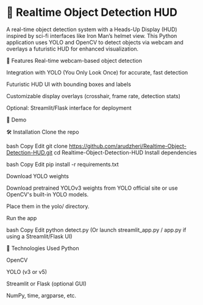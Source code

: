 # 🎯 Realtime Object Detection HUD
A real-time object detection system with a Heads-Up Display (HUD) inspired by sci-fi interfaces like Iron Man’s helmet view. This Python application uses YOLO and OpenCV to detect objects via webcam and overlays a futuristic HUD for enhanced visualization.

🚀 Features
Real-time webcam-based object detection

Integration with YOLO (You Only Look Once) for accurate, fast detection

Futuristic HUD UI with bounding boxes and labels

Customizable display overlays (crosshair, frame rate, detection stats)

Optional: Streamlit/Flask interface for deployment

📸 Demo

🛠️ Installation
Clone the repo

bash
Copy
Edit
git clone https://github.com/arudzheri/Realtime-Object-Detection-HUD.git
cd Realtime-Object-Detection-HUD
Install dependencies

bash
Copy
Edit
pip install -r requirements.txt

Download YOLO weights

Download pretrained YOLOv3 weights from YOLO official site or use OpenCV's built-in YOLO models.

Place them in the yolo/ directory.

Run the app

bash
Copy
Edit
python detect.py
(Or launch streamlit_app.py / app.py if using a Streamlit/Flask UI)

🧠 Technologies Used
Python

OpenCV

YOLO (v3 or v5)

Streamlit or Flask (optional GUI)

NumPy, time, argparse, etc.
